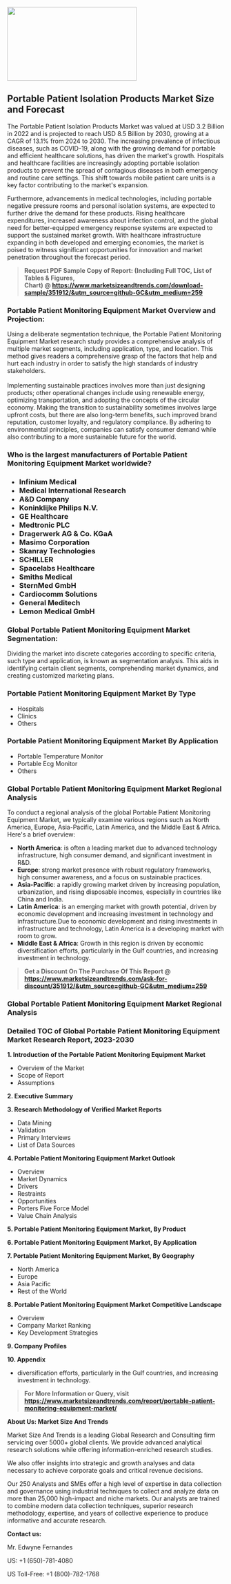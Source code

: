 <p><img class="alignnone size-medium wp-image-20088" src="https://ffe5etoiles.com/wp-content/uploads/2024/12/MST1-300x171.png" alt="" width="300" height="171" /></p><h2>Portable Patient Isolation Products Market Size and Forecast</h2><p>The Portable Patient Isolation Products Market was valued at USD 3.2 Billion in 2022 and is projected to reach USD 8.5 Billion by 2030, growing at a CAGR of 13.1% from 2024 to 2030. The increasing prevalence of infectious diseases, such as COVID-19, along with the growing demand for portable and efficient healthcare solutions, has driven the market's growth. Hospitals and healthcare facilities are increasingly adopting portable isolation products to prevent the spread of contagious diseases in both emergency and routine care settings. This shift towards mobile patient care units is a key factor contributing to the market's expansion.</p><p>Furthermore, advancements in medical technologies, including portable negative pressure rooms and personal isolation systems, are expected to further drive the demand for these products. Rising healthcare expenditures, increased awareness about infection control, and the global need for better-equipped emergency response systems are expected to support the sustained market growth. With healthcare infrastructure expanding in both developed and emerging economies, the market is poised to witness significant opportunities for innovation and market penetration throughout the forecast period.</p></p><blockquote id="" class=""><strong>Request PDF Sample Copy of Report: (Including Full TOC, List of Tables &amp; Figures, Chart)&nbsp;@&nbsp;<strong><a href="https://www.marketsizeandtrends.com/download-sample/351912/&utm_source=github-GC&utm_medium=259" target="_blank">https://www.marketsizeandtrends.com/download-sample/351912/&utm_source=github-GC&utm_medium=259</a></strong></strong></blockquote><h3 id="" class="">Portable Patient Monitoring Equipment Market&nbsp;Overview and Projection:</h3><p id="" class="">Using a deliberate segmentation technique, the Portable Patient Monitoring Equipment Market research study provides a comprehensive analysis of multiple market segments, including application, type, and location. This method gives readers a comprehensive grasp of the factors that help and hurt each industry in order to satisfy the high standards of industry stakeholders. <br /> <br />Implementing sustainable practices involves more than just designing products; other operational changes include using renewable energy, optimizing transportation, and adopting the concepts of the circular economy. Making the transition to sustainability sometimes involves large upfront costs, but there are also long-term benefits, such improved brand reputation, customer loyalty, and regulatory compliance. By adhering to environmental principles, companies can satisfy consumer demand while also contributing to a more sustainable future for the world.</p><h3 id="" class="">Who is the largest manufacturers of&nbsp;Portable Patient Monitoring Equipment Market worldwide?</h3><h3 class=""><p><ul><li>Infinium Medical </li><li> Medical International Research </li><li> A&D Company </li><li> Koninklijke Philips N.V. </li><li> GE Healthcare </li><li> Medtronic PLC </li><li> Dragerwerk AG & Co. KGaA </li><li> Masimo Corporation </li><li> Skanray Technologies </li><li> SCHILLER </li><li> Spacelabs Healthcare </li><li> Smiths Medical </li><li> SternMed GmbH </li><li> Cardiocomm Solutions </li><li> General Meditech </li><li> Lemon Medical GmbH</li></ul></p></h3><h3 id="" class="">Global&nbsp;Portable Patient Monitoring Equipment Market Segmentation:</h3><p id="" class="">Dividing the market into discrete categories according to specific criteria, such type and application, is known as segmentation analysis. This aids in identifying certain client segments, comprehending market dynamics, and creating customized marketing plans.</p><h3 id="" class="">Portable Patient Monitoring Equipment Market&nbsp;By Type</h3><p><p><ul><li>Hospitals</li><li> Clinics</li><li> Others</p></li></ul></p></p><h3 id="" class="">Portable Patient Monitoring Equipment Market&nbsp;By Application</h3><p class=""><p><ul><li>Portable Temperature Monitor</li><li> Portable Ecg Monitor</li><li> Others</li></ul></p></p><h3 id="" class="">Global Portable Patient Monitoring Equipment Market Regional Analysis</h3><p id="" class="">To conduct a regional analysis of the global Portable Patient Monitoring Equipment Market, we typically examine various regions such as North America, Europe, Asia-Pacific, Latin America, and the Middle East &amp; Africa. Here's a brief overview:</p><ul><li><strong>North America</strong>: is often a leading market due to advanced technology infrastructure, high consumer demand, and significant investment in R&amp;D.</li><li><strong>Europe</strong>: strong market presence with robust regulatory frameworks, high consumer awareness, and a focus on sustainable practices.</li><li><strong>Asia-Pacific</strong>: a rapidly growing market driven by increasing population, urbanization, and rising disposable incomes, especially in countries like China and India.</li><li><strong>Latin America</strong>: is an emerging market with growth potential, driven by economic development and increasing investment in technology and infrastructure.Due to economic development and rising investments in infrastructure and technology, Latin America is a developing market with room to grow.</li><li><strong>Middle East &amp; Africa</strong>: Growth in this region is driven by economic diversification efforts, particularly in the Gulf countries, and increasing investment in technology.</li></ul><blockquote id="" class=""><strong>Get a Discount On The Purchase Of This Report @ <strong><a href="https://www.marketsizeandtrends.com/ask-for-discount/351912/&utm_source=github-GC&utm_medium=259" target="_blank">https://www.marketsizeandtrends.com/ask-for-discount/351912/&utm_source=github-GC&utm_medium=259</a></strong></strong></blockquote><h3 id="" class="">Global Portable Patient Monitoring Equipment Market Regional Analysis</h3><h3 id="" class="">Detailed TOC of Global Portable Patient Monitoring Equipment Market Research Report, 2023-2030</h3><p id="" class=""><strong>1. Introduction of the Portable Patient Monitoring Equipment Market</strong></p><ul><li>Overview of the Market</li><li>Scope of Report</li><li>Assumptions</li></ul><p id="" class=""><strong>2. Executive Summary</strong></p><p id="" class=""><strong>3. Research Methodology of Verified Market Reports</strong></p><ul><li>Data Mining</li><li>Validation</li><li>Primary Interviews</li><li>List of Data Sources</li></ul><p id="" class=""><strong>4. Portable Patient Monitoring Equipment Market Outlook</strong></p><ul><li>Overview</li><li>Market Dynamics</li><li>Drivers</li><li>Restraints</li><li>Opportunities</li><li>Porters Five Force Model</li><li>Value Chain Analysis</li></ul><p id="" class=""><strong>5. Portable Patient Monitoring Equipment Market, By Product</strong></p><p id="" class=""><strong>6. Portable Patient Monitoring Equipment Market, By Application</strong></p><p id="" class=""><strong>7. Portable Patient Monitoring Equipment Market, By Geography</strong></p><ul><li>North America</li><li>Europe</li><li>Asia Pacific</li><li>Rest of the World</li></ul><p id="" class=""><strong>8. Portable Patient Monitoring Equipment Market Competitive Landscape</strong></p><ul><li>Overview</li><li>Company Market Ranking</li><li>Key Development Strategies</li></ul><p id="" class=""><strong>9. Company Profiles</strong></p><p id="" class=""><strong>10. Appendix</strong></p><ul><li>diversification efforts, particularly in the Gulf countries, and increasing investment in technology.</li></ul><blockquote id="" class=""><strong>For More Information or Query, visit <strong><strong><a href="https://www.marketsizeandtrends.com/report/portable-patient-monitoring-equipment-market/" target="_blank">https://www.marketsizeandtrends.com/report/portable-patient-monitoring-equipment-market/</a></strong></strong></strong></blockquote><p id="" class=""><strong>About Us: Market Size And Trends</strong></p><p id="" class="">Market Size And Trends is a leading Global Research and Consulting firm servicing over 5000+ global clients. We provide advanced analytical research solutions while offering information-enriched research studies.</p><p id="" class="">We also offer insights into strategic and growth analyses and data necessary to achieve corporate goals and critical revenue decisions.</p><p id="" class="">Our 250 Analysts and SMEs offer a high level of expertise in data collection and governance using industrial techniques to collect and analyze data on more than 25,000 high-impact and niche markets. Our analysts are trained to combine modern data collection techniques, superior research methodology, expertise, and years of collective experience to produce informative and accurate research.</p><p id="" class=""><strong>Contact us:</strong></p><p id="" class="">Mr. Edwyne Fernandes</p><p id="" class="">US: +1 (650)-781-4080</p><p id="" class="">US Toll-Free: +1 (800)-782-1768</p>
